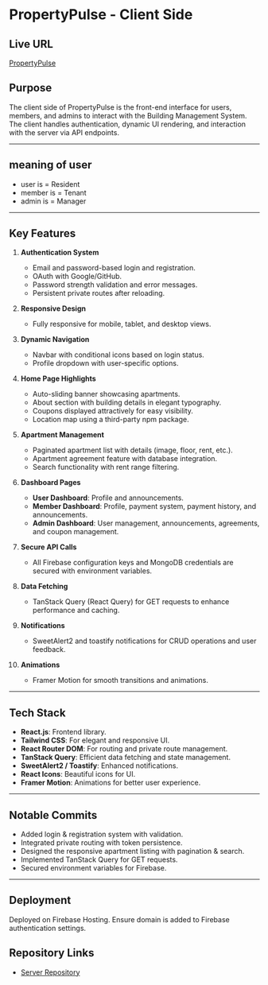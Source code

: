 # PropertyPulse - Client Side  

## Live URL  
[PropertyPulse](https://propertys-pulse.web.app/)  

## Purpose  
The client side of PropertyPulse is the front-end interface for users, members, and admins to interact with the Building Management System. The client handles authentication, dynamic UI rendering, and interaction with the server via API endpoints.  

---

## meaning of user 

 - user is = Resident
 - member is = Tenant
 - admin is = Manager

---

## Key Features  

1. **Authentication System**  
   - Email and password-based login and registration.  
   - OAuth with Google/GitHub.  
   - Password strength validation and error messages.  
   - Persistent private routes after reloading.  

2. **Responsive Design**  
   - Fully responsive for mobile, tablet, and desktop views.  

3. **Dynamic Navigation**  
   - Navbar with conditional icons based on login status.  
   - Profile dropdown with user-specific options.  

4. **Home Page Highlights**  
   - Auto-sliding banner showcasing apartments.  
   - About section with building details in elegant typography.  
   - Coupons displayed attractively for easy visibility.  
   - Location map using a third-party npm package.  

5. **Apartment Management**  
   - Paginated apartment list with details (image, floor, rent, etc.).  
   - Apartment agreement feature with database integration.  
   - Search functionality with rent range filtering.  

6. **Dashboard Pages**  
   - **User Dashboard**: Profile and announcements.  
   - **Member Dashboard**: Profile, payment system, payment history, and announcements.  
   - **Admin Dashboard**: User management, announcements, agreements, and coupon management.  

7. **Secure API Calls**  
   - All Firebase configuration keys and MongoDB credentials are secured with environment variables.  

8. **Data Fetching**  
   - TanStack Query (React Query) for GET requests to enhance performance and caching.  

9. **Notifications**  
   - SweetAlert2 and toastify notifications for CRUD operations and user feedback.  

10. **Animations**  
    - Framer Motion for smooth transitions and animations.  

---

## Tech Stack  

- **React.js**: Frontend library.  
- **Tailwind CSS**: For elegant and responsive UI.  
- **React Router DOM**: For routing and private route management.  
- **TanStack Query**: Efficient data fetching and state management.  
- **SweetAlert2 / Toastify**: Enhanced notifications.  
- **React Icons**: Beautiful icons for UI.  
- **Framer Motion**: Animations for better user experience.  

---

## Notable Commits  

- Added login & registration system with validation.  
- Integrated private routing with token persistence.  
- Designed the responsive apartment listing with pagination & search.  
- Implemented TanStack Query for GET requests.  
- Secured environment variables for Firebase.  

---

## Deployment  
Deployed on Firebase Hosting. Ensure domain is added to Firebase authentication settings.  



## Repository Links  
- [Server Repository](https://github.com/rohan26ir/Property-Pulse-server)
